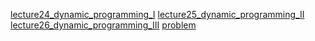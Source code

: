 [lecture24_dynamic_programming_I](../../mooc/hias-algorithm/lecture24_dynamic_programming_I.pdf)
[lecture25_dynamic_programming_II](../../mooc/hias-algorithm/lecture25_dynamic_programming_II.pdf)
[lecture26_dynamic_programming_III](../../mooc/hias-algorithm/lecture26_dynamic_programming_III.pdf)
[problem](../../mooc/hias-algorithm/problem.pdf#page=9)